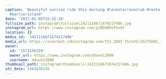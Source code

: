 ```yaml
---
caption: 'Beautiful sunrise ride this morning #lovestarraceclub #rentalbike #sunrise
  #barrierisland'
date: '2017-01-05T15:32:10'
fullsize_path: instagram\fullsize\1421116671674217496.jpg
instagram_url: https://www.instagram.com/p/BO40hVfhvQY
location: {}
media_id: '1421116671674217496'
media_url: https://scontent.cdninstagram.com/t51.2885-15/e35/15275685_1216545538430773_1740398933923856384_n.jpg?ig_cache_key=MTQyMTExNjY3MTY3NDIxNzQ5Ng%3D%3D.2
owner:
  id: '1571156329'
  owner_url: https://www.instagram.com/ddave12000
  username: ddave12000
thumbnail_path: instagram\thumbnails\1421116671674217496.jpg
utc_date: 1483630330
---
```

